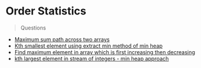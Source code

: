 # Order Statistics
> Questions
* [Maximum sum path across two arrays](https://www.geeksforgeeks.org/maximum-sum-path-across-two-arrays/)
* [Kth smallest element using extract min method of min heap](https://www.geeksforgeeks.org/kth-smallestlargest-element-unsorted-array/)
* [Find maximum element in array which is first increasing then decreasing](https://www.geeksforgeeks.org/find-the-maximum-element-in-an-array-which-is-first-increasing-and-then-decreasing/)
* [kth largest element in stream of integers - min heap approach](https://www.geeksforgeeks.org/kth-largest-element-in-a-stream/)